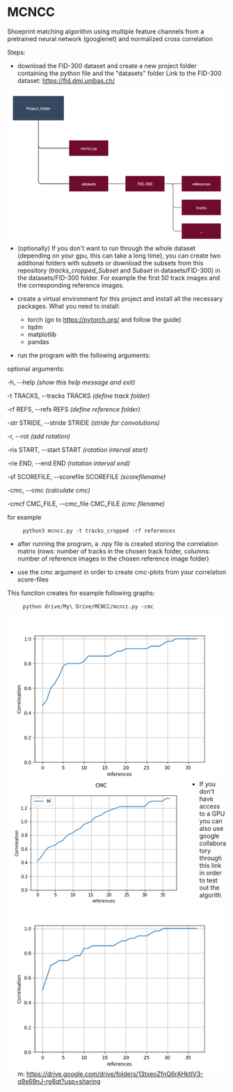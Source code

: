 # MCNCC

Shoeprint matching algorithm using multiple feature channels from a pretrained neural network (googlenet) and normalized cross correlation

Steps:

- download the FID-300 dataset and create a new project folder containing the python file and the "datasets" folder
Link to the FID-300 dataset: https://fid.dmi.unibas.ch/

<img src="Folder_structure.png"
     alt="Markdown Monster icon"
     style="float: left; margin-right: 10px;" />
     
- (optionally) If you don't want to run through the whole dataset (depending on your gpu, this can take a long time), you can create two additonal folders with subsets or download the subsets from this repository (*tracks_cropped_Subset* and *Subset* in datasets/FID-300) in the datasets/FID-300 folder. For example the first 50 track images and the corresponding reference images.

- create a virtual environment for this project and install all the necessary packages.
What you need to install: 

     + torch (go to https://pytorch.org/ and follow the guide)
     + tqdm 
     + matplotlib
     + pandas

- run the program with the following arguments: 

optional arguments:

  -h, --help  *(show this help message and exit)*
  
  -t TRACKS, --tracks TRACKS  *(define track folder)*
  
  -rf REFS, --refs REFS  *(define reference folder)*
  
  -str STRIDE, --stride STRIDE     *(stride for convolutions)*
                        
  -r, --rot    *(add rotation)*
  
  -ris START, --start START   *(rotation interval start)*
                        
  -rie END, --end END   *(rotation interval end)*
  
  -sf SCOREFILE, --scorefile SCOREFILE  *(scorefilename)*
  
  -cmc, --cmc  *(calculate cmc)*
  
  -cmcf CMC_FILE, --cmc_file CMC_FILE   *(cmc filename)*
                        
for example
```
     python3 mcncc.py -t tracks_cropped -rf references
```
- after running the program, a .npy file is created storing the correlation matrix (rows: number of tracks in the chosen track folder, columns: number of reference images in the chosen reference image folder)

- use the cmc argument in order to create cmc-plots from your correlation score-files

This function creates for example following graphs:
```
     python drive/My\ Drive/MCNCC/mcncc.py -cmc 
```
<img src="cmc_score_diagram.png"
     alt="Markdown Monster icon"
     style="float: left; margin-right: 10px;" />    
```
     python drive/My\ Drive/MCNCC/mcncc.py -str 4 -cmc
```
<img src="cmc_score_diagram2.png"
     alt="Markdown Monster icon"
     style="float: left; margin-right: 10px;" />
     
```
     python drive/My\ Drive/MCNCC/mcncc.py -cmc -avgp
```
<img src="cmc_score_average_pool.png"
     alt="Markdown Monster icon"
     style="float: left; margin-right: 10px;" />
     
- If you don't have access to a GPU you can also use google collaboratory through this link in order to test out the algorithm:
https://drive.google.com/drive/folders/13txeoZfnQ6rAHktlV3-q9x69nJ-rg8qt?usp=sharing




